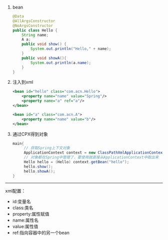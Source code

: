 1. bean
    ```java
    @Data
    @AllArgsConstructor
    @NoArgsConstructor
    public class Hello {
        String name;
        A a;
        public void show() {
            System.out.println("Hello," + name);
        }
        public void showA(){
            System.out.println(a.name);
        }
    } 
    ```
2. 注入到xml
    ```xml
   <bean id="hello" class="com.acn.Hello">
        <property name="name" value="Spring"/>
        <property name="a" ref="a"/>
    </bean>

    <bean id="a" class="com.acn.A">
        <property name="name" value="b"/>
    </bean>
    ```
3. 通过CPX得到对象
   ``` java
   main{
        // 获取Spring上下文对象
        ApplicationContext context = new ClassPathXmlApplicationContext("beans.xml");
        // 对象都在Spring中管理了，要使用就直接从ApplicationContext中取出来
        Hello hello = (Hello) context.getBean("hello");
        hello.show();
        hello.showA();
   }
   ```
<hr>

xml配置：
*    id:变量名
*    class:类名
*    property:属性赋值
*    name:属性名
*    value:属性值
*    ref:指向容器中的另一个bean